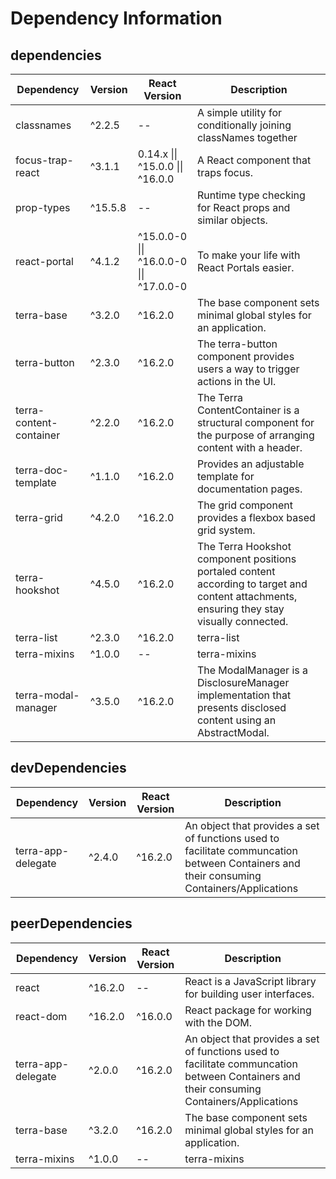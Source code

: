 # Dependency Information

## dependencies
| Dependency | Version | React Version | Description |
|-|-|-|-|
| classnames | ^2.2.5 | -- | A simple utility for conditionally joining classNames together |
| focus-trap-react | ^3.1.1 | 0.14.x \|\| ^15.0.0 \|\| ^16.0.0 | A React component that traps focus. |
| prop-types | ^15.5.8 | -- | Runtime type checking for React props and similar objects. |
| react-portal | ^4.1.2 | ^15.0.0-0 \|\| ^16.0.0-0 \|\| ^17.0.0-0 | To make your life with React Portals easier. |
| terra-base | ^3.2.0 | ^16.2.0 | The base component sets minimal global styles for an application. |
| terra-button | ^2.3.0 | ^16.2.0 | The terra-button component provides users a way to trigger actions in the UI. |
| terra-content-container | ^2.2.0 | ^16.2.0 | The Terra ContentContainer is a structural component for the purpose of arranging content with a header. |
| terra-doc-template | ^1.1.0 | ^16.2.0 | Provides an adjustable template for documentation pages. |
| terra-grid | ^4.2.0 | ^16.2.0 | The grid component provides a flexbox based grid system. |
| terra-hookshot | ^4.5.0 | ^16.2.0 | The Terra Hookshot component positions portaled content according to target and content attachments, ensuring they stay visually connected. |
| terra-list | ^2.3.0 | ^16.2.0 | terra-list |
| terra-mixins | ^1.0.0 | -- | terra-mixins |
| terra-modal-manager | ^3.5.0 | ^16.2.0 | The ModalManager is a DisclosureManager implementation that presents disclosed content using an AbstractModal. |

## devDependencies
| Dependency | Version | React Version | Description |
|-|-|-|-|
| terra-app-delegate | ^2.4.0 | ^16.2.0 | An object that provides a set of functions used to facilitate communcation between Containers and their consuming Containers/Applications |

## peerDependencies
| Dependency | Version | React Version | Description |
|-|-|-|-|
| react | ^16.2.0 | -- | React is a JavaScript library for building user interfaces. |
| react-dom | ^16.2.0 | ^16.0.0 | React package for working with the DOM. |
| terra-app-delegate | ^2.0.0 | ^16.2.0 | An object that provides a set of functions used to facilitate communcation between Containers and their consuming Containers/Applications |
| terra-base | ^3.2.0 | ^16.2.0 | The base component sets minimal global styles for an application. |
| terra-mixins | ^1.0.0 | -- | terra-mixins |
